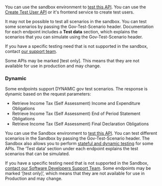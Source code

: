 You can use the sandbox environment to <a href="/api-documentation/docs/testing">test this API</a>. You can use
the <a href="/api-documentation/docs/api/service/api-platform-test-user/1.0">Create Test User API</a> or it's frontend
service to create test users.

It may not be possible to test all scenarios in the sandbox. You can test some scenarios by passing the
Gov-Test-Scenario header. Documentation for each endpoint includes a **Test data** section, which explains the scenarios
that you can simulate using the Gov-Test-Scenario header.

If you have a specific testing need that is not supported in the sandbox, contact <a href="/developer/support">our
support team</a>.

Some APIs may be marked \[test only\]. This means that they are not available for use in production and may change.

### Dynamic

Some endpoints support DYNAMIC gov test scenarios.
The response is dynamic based on the request parameters:

- Retrieve Income Tax (Self Assessment) Income and Expenditure Obligations
- Retrieve Income Tax (Self Assessment) End of Period Statement Obligations
- Retrieve Income Tax (Self Assessment) Final Declaration Obligations

You can use the Sandbox environment to [test this API](/api-documentation/docs/testing). 
You can test different scenarios in the Sandbox by passing the Gov-Test-Scenario header. The Sandbox also allows you to perform 
[stateful and dynamic testing](https://developer.service.hmrc.gov.uk/guides/income-tax-mtd-end-to-end-service-guide/documentation/how-to-integrate.html#sandbox-testing) 
for some APIs. The ‘Test data’ section under each endpoint explains the test scenarios that can be simulated.

If you have a specific testing need that is not supported in the Sandbox, 
[contact our Software Developers Support Team](https://developer.service.hmrc.gov.uk/developer/support). 
Some endpoints may be marked ‘[test only]’, which means that they are not available for use in Production and may change.